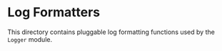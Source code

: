 # Log Formatters

This directory contains pluggable log formatting functions used by the `Logger` module.
